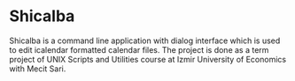 Shicalba
==

Shicalba is a command line application with dialog interface which is used to edit icalendar formatted calendar files. The project is done as a term project of UNIX Scripts and Utilities course at Izmir University of Economics with Mecit Sari.
